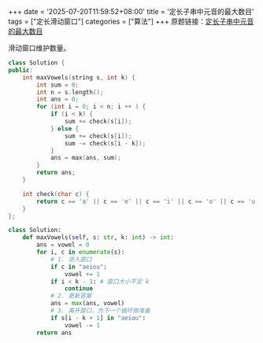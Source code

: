 +++
date = '2025-07-20T11:59:52+08:00'
title = '定长子串中元音的最大数目'
tags = ["定长滑动窗口"]
categories = ["算法"]
+++
原题链接：[定长子串中元音的最大数目](https://leetcode.cn/problems/maximum-number-of-vowels-in-a-substring-of-given-length/description/)

滑动窗口维护数量。

```cpp
class Solution {
public:
    int maxVowels(string s, int k) {
        int sum = 0;
        int n = s.length();
        int ans = 0;
        for (int i = 0; i < n; i ++ ) {
            if (i < k) {
                sum += check(s[i]);
            } else {
                sum += check(s[i]);
                sum -= check(s[i - k]);
            }
            ans = max(ans, sum);
        }
        return ans;
    }

    int check(char c) {
        return c == 'a' || c == 'e' || c == 'i' || c == 'o' || c == 'u';
    }
};
```

```py
class Solution:
    def maxVowels(self, s: str, k: int) -> int:
        ans = vowel = 0
        for i, c in enumerate(s):
            # 1. 进入窗口
            if c in "aeiou":
                vowel += 1
            if i < k - 1: # 窗口大小不足 k
                continue
            # 2. 更新答案
            ans = max(ans, vowel)
            # 3. 离开窗口，为下一个循环做准备
            if s[i - k + 1] in "aeiou":
                vowel -= 1
        return ans
```
